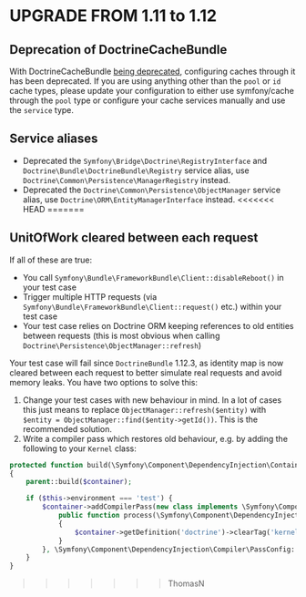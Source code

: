 UPGRADE FROM 1.11 to 1.12
=========================

Deprecation of DoctrineCacheBundle
----------------------------------

With DoctrineCacheBundle [being deprecated](https://github.com/doctrine/DoctrineCacheBundle/issues/156),
configuring caches through it has been deprecated. If you are using anything
other than the `pool` or `id` cache types, please update your configuration to
either use symfony/cache through the `pool` type or configure your cache
services manually and use the `service` type.

Service aliases
---------------

 * Deprecated the `Symfony\Bridge\Doctrine\RegistryInterface` and `Doctrine\Bundle\DoctrineBundle\Registry` service alias, use `Doctrine\Common\Persistence\ManagerRegistry` instead.
 * Deprecated the `Doctrine\Common\Persistence\ObjectManager` service alias, use `Doctrine\ORM\EntityManagerInterface` instead.
<<<<<<< HEAD
=======

UnitOfWork cleared between each request
---------------------------------------
If all of these are true:
* You call `Symfony\Bundle\FrameworkBundle\Client::disableReboot()` in your test case
* Trigger multiple HTTP requests (via `Symfony\Bundle\FrameworkBundle\Client::request()` etc.) within your test case
* Your test case relies on Doctrine ORM keeping references to old entities between requests (this is most obvious when calling `Doctrine\Persistence\ObjectManager::refresh`)

Your test case will fail since `DoctrineBundle` 1.12.3, as identity map is now cleared between each request 
to better simulate real requests and avoid memory leaks. You have two options to solve this:

1. Change your test cases with new behaviour in mind. In a lot of cases this just means to replace `ObjectManager::refresh($entity)` with `$entity = ObjectManager::find($entity->getId())`. This is the recommended solution.
2. Write a compiler pass which restores old behaviour, e.g. by adding the following to your `Kernel` class:
```php
protected function build(\Symfony\Component\DependencyInjection\ContainerBuilder $container)
{
    parent::build($container);

    if ($this->environment === 'test') {
        $container->addCompilerPass(new class implements \Symfony\Component\DependencyInjection\Compiler\CompilerPassInterface {
            public function process(\Symfony\Component\DependencyInjection\ContainerBuilder $container)
            {
                $container->getDefinition('doctrine')->clearTag('kernel.reset');
            }
        }, \Symfony\Component\DependencyInjection\Compiler\PassConfig::TYPE_BEFORE_OPTIMIZATION, 1);
    }
}
```
>>>>>>> ThomasN
